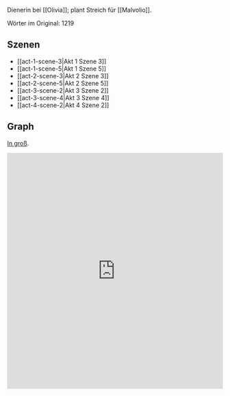 Dienerin bei [[Olivia]]; plant Streich für [[Malvolio]].

Wörter im Original: 1219

## Szenen
- [[act-1-scene-3|Akt 1 Szene 3]]
- [[act-1-scene-5|Akt 1 Szene 5]]
- [[act-2-scene-3|Akt 2 Szene 3]]
- [[act-2-scene-5|Akt 2 Szene 5]]
- [[act-3-scene-2|Akt 3 Szene 2]]
- [[act-3-scene-4|Akt 3 Szene 4]]
- [[act-4-scene-2|Akt 4 Szene 2]]

## Graph
[In groß](https://catchears.github.io/was-ihr-wollt-graphs/characters/Maria-dark).
<iframe src="https://catchears.github.io/was-ihr-wollt-graphs/characters/Maria-dark" width=100% height=550 style="border: 0;"></iframe>